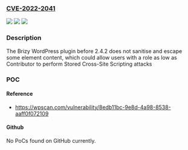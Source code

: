 ### [CVE-2022-2041](https://cve.mitre.org/cgi-bin/cvename.cgi?name=CVE-2022-2041)
![](https://img.shields.io/static/v1?label=Product&message=Brizy%20%E2%80%93%20Page%20Builder&color=blue)
![](https://img.shields.io/static/v1?label=Version&message=n%2Fa&color=blue)
![](https://img.shields.io/static/v1?label=Vulnerability&message=CWE-79%20Cross-site%20Scripting%20(XSS)&color=brighgreen)

### Description

The Brizy WordPress plugin before 2.4.2 does not sanitise and escape some element content, which could allow users with a role as low as Contributor to perform Stored Cross-Site Scripting attacks

### POC

#### Reference
- https://wpscan.com/vulnerability/8edb11bc-9e8d-4a98-8538-aaff0f072109

#### Github
No PoCs found on GitHub currently.

